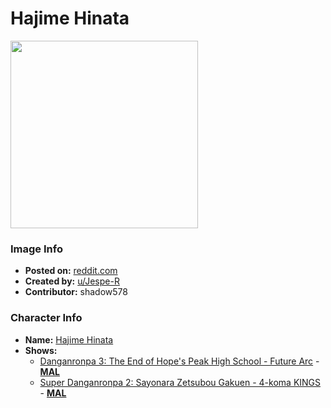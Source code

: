 # Hajime Hinata

<img src="https://raw.githubusercontent.com/shadow578/Project-Padoru/master/Padoru/U_Jespe-R/danganronpa-hajime-hinata.png" height="300">

### Image Info
* **Posted on:**     [reddit.com](https://www.reddit.com/r/Padoru/comments/fmlzsk/daily_padoru_81_hajime_hinata_danganronpa/)
* **Created by:**    [u/Jespe-R](https://github.com/shadow578/Project-Padoru/blob/master/table-of-contents/creators/uJespeR.md)
* **Contributor:**   shadow578

### Character Info
* **Name:**   [Hajime Hinata](https://myanimelist.net/character/73203)
* **Shows:**
  * [Danganronpa 3: The End of Hope's Peak High School - Future Arc](https://github.com/shadow578/Project-Padoru/blob/master/table-of-contents/shows/Danganronpa3TheEndofHopesPeakHighSchoolFutureArc.md) - [__MAL__](https://myanimelist.net/anime/32189/Danganronpa_3__The_End_of_Kibougamine_Gakuen_-_Mirai-hen)
  * [Super Danganronpa 2: Sayonara Zetsubou Gakuen - 4-koma KINGS](https://github.com/shadow578/Project-Padoru/blob/master/table-of-contents/shows/SuperDanganronpa2SayonaraZetsubouGakuen4komaKINGS.md) - [__MAL__](https://myanimelist.net/manga/44243/Super_Danganronpa_2__Sayonara_Zetsubou_Gakuen_-_4-koma_KINGS)


